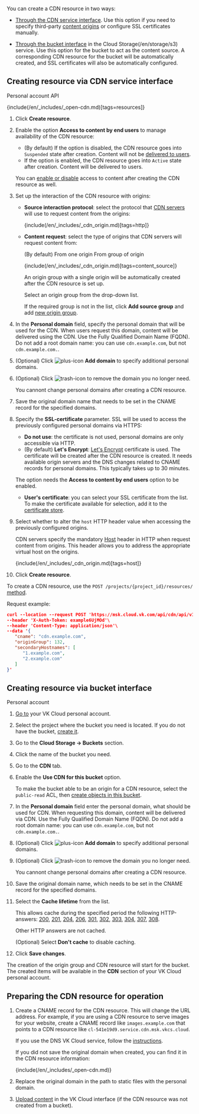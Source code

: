 You can create a CDN resource in two ways:

- [Through the CDN service interface](#creating_resource_via_cdn_service_interface). Use this option if you need to specify third-party [content origins](../../concepts/about) or configure SSL certificates manually.

- [Through the bucket interface](#creating_resource_via_bucket_interface) in the Cloud Storage(/en/storage/s3) service. Use this option for the bucket to act as the content source. A corresponding CDN resource for the bucket will be automatically created, and SSL certificates will also be automatically configured.

## Creating resource via CDN service interface

<tabs>
<tablist>
<tab>Personal account</tab>
<tab>API</tab>
</tablist>
<tabpanel>

{include(/en/_includes/_open-cdn.md)[tags=resources]}

1. Click **Create resource**.
1. Enable the option **Access to content by end users** to manage availability of the CDN resource:

   - (By default) If the option is disabled, the CDN resource goes into `Suspended` state after creation. Content will not be [delivered to users](../../concepts/about).
   - If the option is enabled, the CDN resource goes into `Active` state after creation. Сontent will be delivered to users.

   You can [enable or disable](../manage-cdn/enable-cdn) access to content after creating the CDN resource as well.

1. Set up the interaction of the CDN resource with origins:

   - **Source interaction protocol**: select the protocol that [CDN servers](../../concepts/about) will use to request content from the origins:

       {include(/en/_includes/_cdn_origin.md)[tags=http]}

   - **Content request**: select the type of origins that CDN servers will request content from:

     <tabs>
     <tablist>
     <tab>(By default) From one origin</tab>
     <tab>From group of origin</tab>
     </tablist>
     <tabpanel>

     {include(/en/_includes/_cdn_origin.md)[tags=content_source]}

     An origin group with a single origin will be automatically created after the CDN resource is set up.

     </tabpanel>
     <tabpanel>

     Select an origin group from the drop-down list.

     If the required group is not in the list, click **Add source group** and add [new origin group](../manage-origin-groups).

     </tabpanel>
     </tabs>

1. In the **Personal domain** field, specify the personal domain that will be used for the CDN. When users request this domain, content will be delivered using the CDN. Use the Fully Qualified Domain Name (FQDN). Do not add a root domain name: you can use `cdn.example.com`, but not `cdn.example.com.`.

1. (Optional) Click ![plus-icon](/en/assets/plus-icon.svg "inline") **Add domain** to specify additional personal domains.

1. (Optional) Click ![trash-icon](/en/assets/trash-icon.svg "inline") to remove the domain you no longer need.

   <warn>

   You cannont change personal domains after creating a CDN resource.

   </warn>

1. Save the original domain name that needs to be set in the CNAME record for the specified domains.

1. Specify the **SSL-certificate** parameter. SSL will be used to access the previously configured personal domains via HTTPS:

   - **Do not use**: the certificate is not used, personal domains are only accessible via HTTP.
   - (By default) **Let's Encrypt**: [Let's Encrypt](https://letsencrypt.org) certificate is used. The certificate will be created after the CDN resource is created. It needs available origin servers and the DNS changes related to CNAME records for personal domains. This typically takes up to 30 minutes.

   <warn>

   The option needs the **Access to content by end users** option to be enabled.

   </warn>

   - **User's certificate**: you can select your SSL certificate from the list. To make the certificate available for selection, add it to the [certificate store](../manage-certificates).

1. Select whether to alter the `host` HTTP header value when accessing the previously configured origins.

   CDN servers specify the mandatory [Host](https://developer.mozilla.org/en-US/docs/Web/HTTP/Headers/Host) header in HTTP when request content from origins. This header allows you to address the appropriate virtual host on the origins.

   {include(/en/_includes/_cdn_origin.md)[tags=host]}

1. Click **Create resource**.

</tabpanel>
<tabpanel>

To create a CDN resource, use the `POST /projects/{project_id}/resources/` [method](/ru/tools-for-using-services/api/api-cdn "change-lang").

Request example:

```json
curl --location --request POST 'https://msk.cloud.vk.com/api/cdn/api/v1/projects/examplef8f67/resources'\
--header 'X-Auth-Token: example6UjMOd'\
--header 'Content-Type: application/json'\
--data '{
   "cname": "cdn.example.com",
   "originGroup": 132,
   "secondaryHostnames": [
      "1.example.com",
      "2.example.com"
   ]
}'
```
</tabpanel>
</tabs>

## Creating resource via bucket interface

<tabs>
<tablist>
<tab>Personal account</tab>
</tablist>
<tabpanel>

1. [Go to](https://msk.cloud.vk.com/app/en/) your VK Cloud personal account.
1. Select the project where the bucket you need is located. If you do not have the bucket, [create it](/ru/storage/s3/service-management/buckets/create-bucket "change-lang").
1. Go to the **Cloud Storage → Buckets** section.
1. Click the name of the bucket you need.
1. Go to the **CDN** tab.
1. Enable the **Use CDN for this bucket** option.

   To make the bucket able to be an origin for a CDN resource, select the `public-read` ACL, then [create objects in this bucket](ru/storage/s3/service-management/objects/upload-object "change-lang").

1. In the **Personal domain** field enter the personal domain, what should be used for CDN. When requesting this domain, content will be delivered via CDN. Use the Fully Qualified Domain Name (FQDN). Do not add a root domain name: you can use `cdn.example.com`, but not `cdn.example.com.`.

1. (Optional) Click ![plus-icon](/en/assets/plus-icon.svg "inline") **Add domain** to specify additional personal domains.

1. (Optional) Click ![trash-icon](/en/assets/trash-icon.svg "inline") to remove the domain you no longer need.

   <warn>

   You cannont change personal domains after creating a CDN resource.

   </warn>

1. Save the original domain name, which needs to be set in the CNAME record for the specified domains.

1. Select the **Cache lifetime** from the list.

   This allows cache during the specified period the following HTTP-answers: [200](https://developer.mozilla.org/en-US/docs/Web/HTTP/Status/200), [201](https://developer.mozilla.org/en-US/docs/Web/HTTP/Status/201), [204](https://developer.mozilla.org/en-US/docs/Web/HTTP/Status/204), [206](https://developer.mozilla.org/en-US/docs/Web/HTTP/Status/206), [301](https://developer.mozilla.org/en-US/docs/Web/HTTP/Status/301), [302](https://developer.mozilla.org/en-US/docs/Web/HTTP/Status/302), [303](https://developer.mozilla.org/en-US/docs/Web/HTTP/Status/303), [304](https://developer.mozilla.org/en-US/docs/Web/HTTP/Status/304), [307](https://developer.mozilla.org/en-US/docs/Web/HTTP/Status/307), [308](https://developer.mozilla.org/en-US/docs/Web/HTTP/Status/308).

   Other HTTP answers are not cached.

   (Optional) Select **Don't cache** to disable caching.

1. Click **Save changes**.

The creation of the origin group and CDN resource will start for the bucket. The created items will be available in the **CDN** section of your VK Cloud personal account.

</tabpanel>
</tabs>

## Preparing the CDN resource for operation

1. Create a CNAME record for the CDN resource. This will change the URL address. For example, if you are using a CDN resource to serve images for your website, create a CNAME record like `images.example.com` that points to a CDN resource like `cl-541e19d9.service.cdn.msk.vkcs.cloud`.

   If you use the DNS VK Cloud service, follow the [instructions](/ru/networks/dns/publicdns#dobavlenie_resursnyh_zapisey "change-lang").

   If you did not save the original domain when created, you can find it in the CDN resource information:

   {include(/en/_includes/_open-cdn.md)}

1. Replace the original domain in the path to static files with the personal domain.

1. [Upload content](../manage-cdn/content-settings#preloading_cache) in the VK Cloud interface (if the CDN resource was not created from a bucket).
